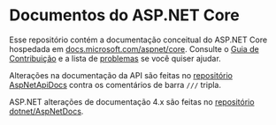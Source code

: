 # <a name="aspnet-core-docs"></a>Documentos do ASP.NET Core

Esse repositório contém a documentação conceitual do ASP.NET Core hospedada em [docs.microsoft.com/aspnet/core](https://docs.microsoft.com/aspnet/core). Consulte o [Guia de Contribuição](CONTRIBUTING.md) e a lista de [problemas](https://github.com/dotnet/AspNetCore.Docs/issues) se você quiser ajudar.

Alterações na documentação da API são feitas no [repositório AspNetApiDocs](https://github.com/dotnet/AspNetApiDocs) contra os comentários de barra `///` tripla.

ASP.NET alterações de documentação 4.x são feitas no [repositório dotnet/AspNetDocs](https://github.com/dotnet/AspNetDocs).
